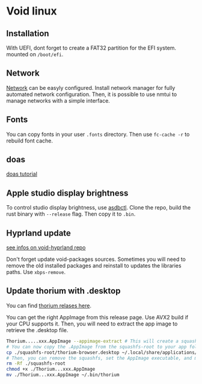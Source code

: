 # Void linux

## Installation

With UEFI, dont forget to create a FAT32 partition for the EFI system. mounted on `/boot/efi`.

## Network

[Network](https://docs.voidlinux.org/config/network/networkmanager.html) can be easyly configured.
Install network manager for fully automated network configuration.
Then, it is possible to use nmtui to manage networks with a simple interface.

## Fonts

You can copy fonts in your user `.fonts` directory. Then use `fc-cache -r` to rebuild font cache.

## doas

[doas tutorial](https://flak.tedunangst.com/post/doas-mastery)

## Apple studio display brightness

To control studio display brightness, use [asdbctl](https://github.com/juliuszint/asdbctl).
Clone the repo, build the rust binary with `--release` flag. Then copy it to `.bin`.

## Hyprland update

[see infos on void-hyprland repo](https://github.com/Makrennel/hyprland-void)

Don't forget update void-packages sources.
Sometimes you will need to remove the old installed packages and reinstall to updates the libraries paths. Use `xbps-remove`.

## Update thorium with .desktop

You can find [thorium relases here](https://github.com/Alex313031/thorium/releases).

You can get the right AppImage from this release page. Use AVX2 build if your CPU supports it.
Then, you will need to extract the app image to retrieve the .desktop file.

```sh
Thorium.....xxx.AppImage --appimage-extract # This will create a squashfs-root
# You can now copy the .AppImage from the squashfs-root to your app folder, for example :
cp ./squashfs-root/thorium-browser.desktop ~/.local/share/applications/
# Then, you can remove the squashfs, set the AppImage executable, and move it to one of your binary folders
rm -Rf ./squashfs-root
chmod +x ./Thorium...xxx.AppImage
mv ./Thorium...xxx.AppImage ~/.bin/thorium
```
